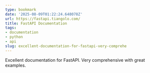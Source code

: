 ```yaml
---
type: bookmark
date: '2025-08-09T01:22:24.648078Z'
url: https://fastapi.tiangolo.com/
title: FastAPI Documentation
tags:
- documentation
- python
- api
slug: excellent-documentation-for-fastapi-very-comprehe
---
```


Excellent documentation for FastAPI. Very comprehensive with great examples.